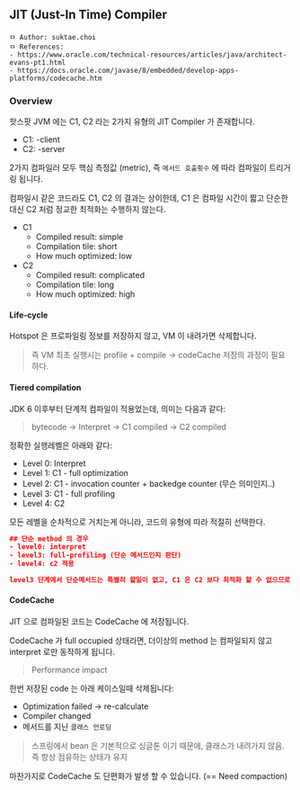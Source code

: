 ## JIT (Just-In Time) Compiler

```
ㅁ Author: suktae.choi
ㅁ References:
- https://www.oracle.com/technical-resources/articles/java/architect-evans-pt1.html
- https://docs.oracle.com/javase/8/embedded/develop-apps-platforms/codecache.htm
```

### Overview

핫스팟 JVM 에는 C1, C2 라는 2가지 유형의 JIT Compiler 가 존재합니다.

- C1: -client
- C2: -server

2가지 컴파일러 모두 핵심 측정값 (metric), 즉 `메서드 호출횟수` 에 따라 컴파일이 트리거링 됩니다. 

컴파일시 같은 코드라도 C1, C2 의 결과는 상이한데, C1 은 컴파일 시간이 짧고 단순한 대신 C2 처럼 정교한 최적화는 수행하지 않는다.

- C1
  - Compiled result: simple
  - Compilation tile: short
  - How much optimized: low
- C2
  - Compiled result: complicated
  - Compilation tile: long
  - How much optimized: high

#### Life-cycle

Hotspot 은 프로파일링 정보를 저장하지 않고, VM 이 내려가면 삭제합니다.

> 즉  VM 최초 실행시는 profile + compile -> codeCache 저장의 과정이 필요하다.

#### Tiered compilation

JDK 6 이후부터 단계적 컴파일이 적용었는데, 의미는 다음과 같다:

> bytecode -> Interpret -> C1 compiled -> C2 compiled

정확한 실행레벨은 아래와 같다:

- Level 0: Interpret
- Level 1: C1 - full optimization
- Level 2: C1 - invocation counter + backedge counter (무슨 의미인지..)
- Level 3: C1 - full profiling
- Level 4: C2

모든 레벨을 순차적으로 거치는게 아니라, 코드의 유형에 따라 적절히 선택한다.

```json
## 단순 method 의 경우
- level0: interpret
- level3: full-profiling (단순 메서드인지 판단)
- level4: c2 적용

level3 단계에서 단순메서드는 특별히 할일이 없고, C1 은 C2 보다 최적화 할 수 없으므로 바로 level4 로 넘김
```

#### CodeCache

JIT 으로 컴파일된 코드는 CodeCache 에 저장됩니다. 

CodeCache 가 full occupied 상태라면, 더이상의 method 는 컴파일되지 않고 interpret 로만 동작하게 됩니다.

> Performance impact

한번 저장된 code 는 아래 케이스일때 삭제됩니다:

- Optimization failed -> re-calculate
- Compiler changed
- 메서드를 지닌 `클래스 언로딩`

> 스프링에서 bean 은 기본적으로 싱글톤 이기 때문에, 클래스가 내려가지 않음. 즉 항상 점유하는 상태가 유지

마찬가지로 CodeCache 도 단편화가 발생 할 수 있습니다. (== Need compaction)